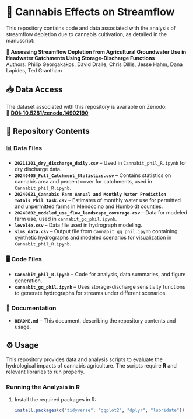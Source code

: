 # 🌿 Cannabis Effects on Streamflow

This repository contains code and data associated with the analysis of streamflow depletion due to cannabis cultivation, as detailed in the manuscript:

📄 **Assessing Streamflow Depletion from Agricultural Groundwater Use in Headwater Catchments Using Storage-Discharge Functions**  
Authors: Philip Georgakakos, David Dralle, Chris Dillis, Jesse Hahm, Dana Lapides, Ted Grantham  

## 📥 Data Access

The dataset associated with this repository is available on Zenodo:  
🔗 **[DOI: 10.5281/zenodo.14902190](https://doi.org/10.5281/zenodo.14902190)**

## 📂 Repository Contents

### 📊 Data Files
- **`20211201_dry_discharge_daily.csv`** – Used in `Cannabit_phil_R.ipynb` for dry discharge data.
- **`20240405_Full_Catchment_Statistics.csv`** – Contains statistics on cannabis area and percent cover for catchments, used in `Cannabit_phil_R.ipynb`.
- **`20240621_Cannabis Farm Annual and Monthly Water Prediction Totals_Phil Task.csv`** – Estimates of monthly water use for permitted and unpermitted farms in Mendocino and Humboldt counties.
- **`20240802_modeled_use_flow_landscape_coverage.csv`** – Data for modeled farm use, used in `cannabit_gq_phil.ipynb`.
- **`level4e.csv`** – Data file used in hydrograph modeling.
- **`sims_data.csv`** – Output file from `cannabit_gq_phil.ipynb` containing synthetic hydrographs and modeled scenarios for visualization in `Cannabit_phil_R.ipynb`.

### 🖥️ Code Files
- **`Cannabit_phil_R.ipynb`** – Code for analysis, data summaries, and figure generation.
- **`cannabit_gq_phil.ipynb`** – Uses storage-discharge sensitivity functions to generate hydrographs for streams under different scenarios.

### 📖 Documentation
- **`README.md`** – This document, describing the repository contents and usage.

## ⚙️ Usage

This repository provides data and analysis scripts to evaluate the hydrological impacts of cannabis agriculture. The scripts require **R** and relevant libraries to run properly.

### Running the Analysis in R
1. Install the required packages in R:
   ```r
   install.packages(c("tidyverse", "ggplot2", "dplyr", "lubridate"))
